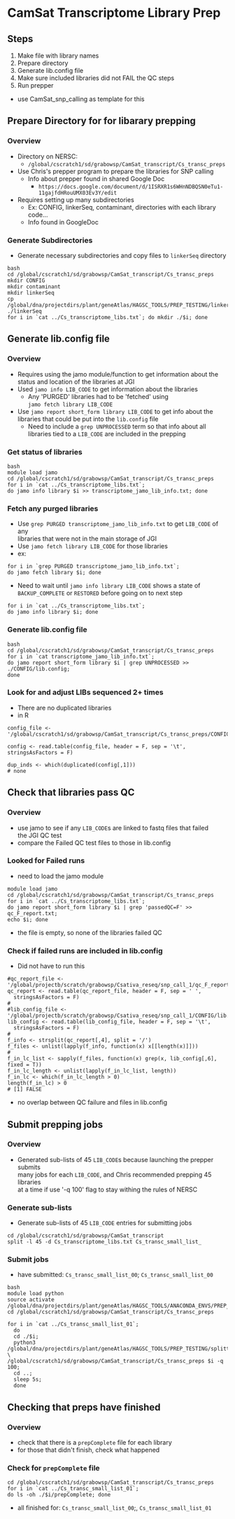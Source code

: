 # CamSat Transcriptome Library Prep

## Steps
1. Make file with library names
2. Prepare directory
3. Generate lib.config file
4. Make sure included libraries did not FAIL the QC steps
3. Run prepper
* use CamSat_snp_calling as template for this

## Prepare Directory for for libarary prepping
### Overview
* Directory on NERSC:
  * `/global/cscratch1/sd/grabowsp/CamSat_transcript/Cs_transc_preps`
* Use Chris's prepper program to prepare the libraries for SNP calling
  * Info about prepper found in shared Google Doc
    * `https://docs.google.com/document/d/1ISRXR1s6WHnNDBQSN0eTu1-11gajfdHRouUMX03Ev3Y/edit`
* Requires setting up many subdirectories
  * Ex: CONFIG, linkerSeq, contaminant, directories with each library code...
  * Info found in GoogleDoc
### Generate Subdirectories
* Generate necessary subdirectories and copy files to `linkerSeq` directory
```
bash
cd /global/cscratch1/sd/grabowsp/CamSat_transcript/Cs_transc_preps
mkdir CONFIG
mkdir contaminant
mkdir linkerSeq
cp /global/dna/projectdirs/plant/geneAtlas/HAGSC_TOOLS/PREP_TESTING/linkerSeq/* ./linkerSeq
for i in `cat ../Cs_transcriptome_libs.txt`; do mkdir ./$i; done
```

## Generate lib.config file
### Overview
* Requires using the jamo module/function to get information about the \
status and location of the libraries at JGI
* Used `jamo info LIB_CODE` to get information about the libraries
  * Any 'PURGED' libraries had to be 'fetched' using \
`jamo fetch library LIB_CODE`
* Use `jamo report short_form library LIB_CODE` to get info about the \
libraries that could be put into the `lib.config` file
  * Need to include a `grep UNPROCESSED` term so that info about all \
libraries tied to a `LIB_CODE` are included in the prepping
### Get status of libraries
```
bash
module load jamo
cd /global/cscratch1/sd/grabowsp/CamSat_transcript/Cs_transc_preps
for i in `cat ../Cs_transcriptome_libs.txt`;
do jamo info library $i >> transcriptome_jamo_lib_info.txt; done
```
### Fetch any purged libraries
* Use `grep PURGED transcriptome_jamo_lib_info.txt` to get `LIB_CODE` of any \
libraries that were not in the main storage of JGI
* Use `jamo fetch library LIB_CODE` for those libraries
* ex:
```
for i in `grep PURGED transcriptome_jamo_lib_info.txt`;
do jamo fetch library $i; done
```
* Need to wait until `jamo info library LIB_CODE` shows a state of \
`BACKUP_COMPLETE` or `RESTORED` before going on to next step
```
for i in `cat ../Cs_transcriptome_libs.txt`;
do jamo info library $i; done
```
### Generate lib.config file
```
bash
cd /global/cscratch1/sd/grabowsp/CamSat_transcript/Cs_transc_preps
for i in `cat transcriptome_jamo_lib_info.txt`;
do jamo report short_form library $i | grep UNPROCESSED >> ./CONFIG/lib.config;
done
```
### Look for and adjust LIBs sequenced 2+ times
* There are no duplicated libraries
* in R
```
config_file <- '/global/cscratch1/sd/grabowsp/CamSat_transcript/Cs_transc_preps/CONFIG/lib.config'

config <- read.table(config_file, header = F, sep = '\t', stringsAsFactors = F)

dup_inds <- which(duplicated(config[,1]))
# none
```

## Check that libraries pass QC
### Overview
* use jamo to see if any `LIB_CODE`s are linked to fastq files that failed \
the JGI QC test
* compare the Failed QC test files to those in lib.config
### Looked for Failed runs
* need to load the jamo module
```
module load jamo
cd /global/cscratch1/sd/grabowsp/CamSat_transcript/Cs_transc_preps
for i in `cat ../Cs_transcriptome_libs.txt`;
do jamo report short_form library $i | grep 'passedQC=F' >> qc_F_report.txt;
echo $i; done
```
* the file is empty, so none of the libraries failed QC
### Check if failed runs are included in lib.config
* Did not have to run this
```
#qc_report_file <- '/global/projectb/scratch/grabowsp/Csativa_reseq/snp_call_1/qc_F_report.txt'
qc_report <- read.table(qc_report_file, header = F, sep = ' ',
  stringsAsFactors = F)
#
#lib_config_file <- '/global/projectb/scratch/grabowsp/Csativa_reseq/snp_call_1/CONFIG/lib.config'
lib_config <- read.table(lib_config_file, header = F, sep = '\t',
  stringsAsFactors = F)
#
f_info <- strsplit(qc_report[,4], split = '/')
f_files <- unlist(lapply(f_info, function(x) x[[length(x)]]))
#
f_in_lc_list <- sapply(f_files, function(x) grep(x, lib_config[,6], fixed = T))
f_in_lc_length <- unlist(lapply(f_in_lc_list, length))
f_in_lc <- which(f_in_lc_length > 0)
length(f_in_lc) > 0
# [1] FALSE
```
* no overlap between QC failure and files in lib.config

## Submit prepping jobs
### Overview
* Generated sub-lists of 45 `LIB_CODE`s because launching the prepper submits \
many jobs for each `LIB_CODE`, and Chris recommended prepping 45 libraries \
at a time if use '-q 100' flag to stay withing the rules of NERSC
### Generate sub-lists
* Generate sub-lists of 45 `LIB_CODE` entries for submitting jobs
```
cd /global/cscratch1/sd/grabowsp/CamSat_transcript
split -l 45 -d Cs_transcriptome_libs.txt Cs_transc_small_list_
```
### Submit jobs
* have submitted: `Cs_transc_small_list_00`; `Cs_transc_small_list_00`
```
bash
module load python
source activate /global/dna/projectdirs/plant/geneAtlas/HAGSC_TOOLS/ANACONDA_ENVS/PREP_ENV/
cd /global/cscratch1/sd/grabowsp/CamSat_transcript/Cs_transc_preps

for i in `cat ../Cs_transc_small_list_01`;
  do
  cd ./$i;
  python3 /global/dna/projectdirs/plant/geneAtlas/HAGSC_TOOLS/PREP_TESTING/splittingOPP.py \
/global/cscratch1/sd/grabowsp/CamSat_transcript/Cs_transc_preps $i -q 100;
  cd ..;
  sleep 5s;
  done
```

## Checking that preps have finished
### Overview
* check that there is a `prepComplete` file for each library
* for those that didn't finish, check what happened
### Check for `prepComplete` file
```
cd /global/cscratch1/sd/grabowsp/CamSat_transcript/Cs_transc_preps
for i in `cat ../Cs_transc_small_list_01`;
do ls -oh ./$i/prepComplete; done
```
* all finished for: `Cs_transc_small_list_00`;, `Cs_transc_small_list_01`







